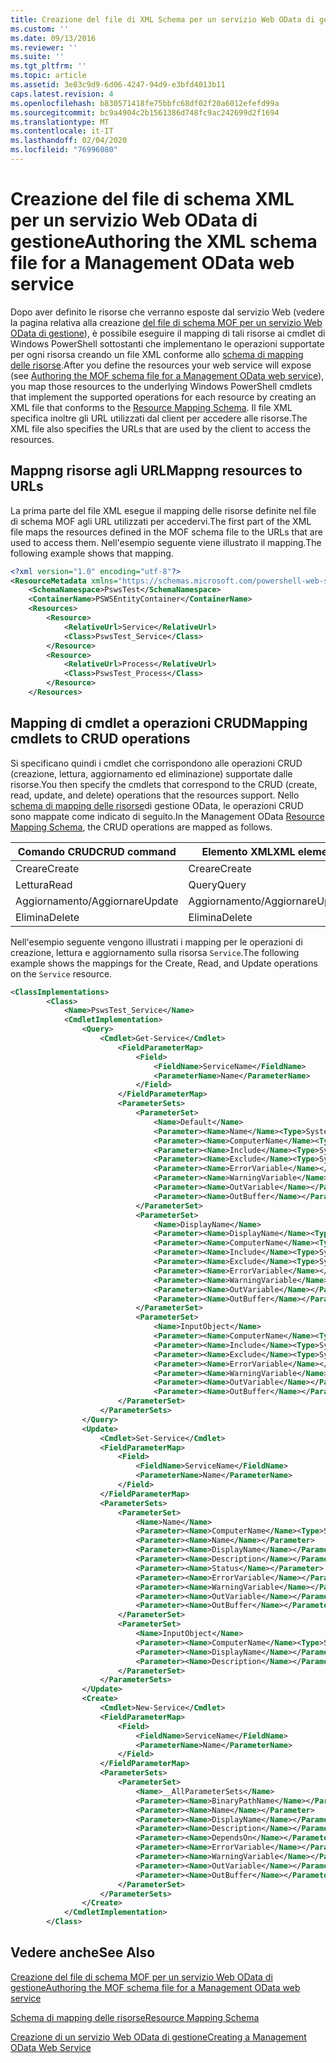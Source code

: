 ```yaml
---
title: Creazione del file di XML Schema per un servizio Web OData di gestione | Microsoft Docs
ms.custom: ''
ms.date: 09/13/2016
ms.reviewer: ''
ms.suite: ''
ms.tgt_pltfrm: ''
ms.topic: article
ms.assetid: 3e83c9d9-6d06-4247-94d9-e3bfd4013b11
caps.latest.revision: 4
ms.openlocfilehash: b830571418fe75bbfc68df02f20a6012efefd99a
ms.sourcegitcommit: bc9a4904c2b1561386d748fc9ac242699d2f1694
ms.translationtype: MT
ms.contentlocale: it-IT
ms.lasthandoff: 02/04/2020
ms.locfileid: "76996080"
---
```

# <a name="authoring-the-xml-schema-file-for-a-management-odata-web-service"></a><span data-ttu-id="da2ca-102">Creazione del file di schema XML per un servizio Web OData di gestione</span><span class="sxs-lookup"><span data-stu-id="da2ca-102">Authoring the XML schema file for a Management OData web service</span></span>

<span data-ttu-id="da2ca-103">Dopo aver definito le risorse che verranno esposte dal servizio Web (vedere la pagina relativa alla creazione [del file di schema MOF per un servizio Web OData di gestione](./authoring-the-mof-schema-file-for-a-management-odata-web-service.md)), è possibile eseguire il mapping di tali risorse ai cmdlet di Windows PowerShell sottostanti che implementano le operazioni supportate per ogni risorsa creando un file XML conforme allo [schema di mapping delle risorse](./resource-mapping-schema.md).</span><span class="sxs-lookup"><span data-stu-id="da2ca-103">After you define the resources your web service will expose (see [Authoring the MOF schema file for a Management OData web service](./authoring-the-mof-schema-file-for-a-management-odata-web-service.md)), you map those resources to the underlying Windows PowerShell cmdlets that implement the supported operations for each resource by creating an XML file that conforms to the [Resource Mapping Schema](./resource-mapping-schema.md).</span></span> <span data-ttu-id="da2ca-104">Il file XML specifica inoltre gli URL utilizzati dal client per accedere alle risorse.</span><span class="sxs-lookup"><span data-stu-id="da2ca-104">The XML file also specifies the URLs that are used by the client to access the resources.</span></span>

## <a name="mappng-resources-to-urls"></a><span data-ttu-id="da2ca-105">Mappng risorse agli URL</span><span class="sxs-lookup"><span data-stu-id="da2ca-105">Mappng resources to URLs</span></span>

<span data-ttu-id="da2ca-106">La prima parte del file XML esegue il mapping delle risorse definite nel file di schema MOF agli URL utilizzati per accedervi.</span><span class="sxs-lookup"><span data-stu-id="da2ca-106">The first part of the XML file maps the resources defined in the MOF schema file to the URLs that are used to access them.</span></span> <span data-ttu-id="da2ca-107">Nell'esempio seguente viene illustrato il mapping.</span><span class="sxs-lookup"><span data-stu-id="da2ca-107">The following example shows that mapping.</span></span>

```xml
<?xml version="1.0" encoding="utf-8"?>
<ResourceMetadata xmlns="https://schemas.microsoft.com/powershell-web-services/2010/09">
    <SchemaNamespace>PswsTest</SchemaNamespace>
    <ContainerName>PSWSEntityContainer</ContainerName>
    <Resources>
        <Resource>
            <RelativeUrl>Service</RelativeUrl>
            <Class>PswsTest_Service</Class>
        </Resource>
        <Resource>
            <RelativeUrl>Process</RelativeUrl>
            <Class>PswsTest_Process</Class>
        </Resource>
    </Resources>
```

## <a name="mapping-cmdlets-to-crud-operations"></a><span data-ttu-id="da2ca-108">Mapping di cmdlet a operazioni CRUD</span><span class="sxs-lookup"><span data-stu-id="da2ca-108">Mapping cmdlets to CRUD operations</span></span>

<span data-ttu-id="da2ca-109">Si specificano quindi i cmdlet che corrispondono alle operazioni CRUD (creazione, lettura, aggiornamento ed eliminazione) supportate dalle risorse.</span><span class="sxs-lookup"><span data-stu-id="da2ca-109">You then specify the cmdlets that correspond to the CRUD (create, read, update, and delete) operations that the resources support.</span></span> <span data-ttu-id="da2ca-110">Nello [schema di mapping delle risorse](./resource-mapping-schema.md)di gestione OData, le operazioni CRUD sono mappate come indicato di seguito.</span><span class="sxs-lookup"><span data-stu-id="da2ca-110">In the Management OData [Resource Mapping Schema](./resource-mapping-schema.md), the CRUD operations are mapped as follows.</span></span>

|<span data-ttu-id="da2ca-111">Comando CRUD</span><span class="sxs-lookup"><span data-stu-id="da2ca-111">CRUD command</span></span>|<span data-ttu-id="da2ca-112">Elemento XML</span><span class="sxs-lookup"><span data-stu-id="da2ca-112">XML element</span></span>|
|------------------|-----------------|
|<span data-ttu-id="da2ca-113">Creare</span><span class="sxs-lookup"><span data-stu-id="da2ca-113">Create</span></span>|<span data-ttu-id="da2ca-114">Creare</span><span class="sxs-lookup"><span data-stu-id="da2ca-114">Create</span></span>|
|<span data-ttu-id="da2ca-115">Lettura</span><span class="sxs-lookup"><span data-stu-id="da2ca-115">Read</span></span>|<span data-ttu-id="da2ca-116">Query</span><span class="sxs-lookup"><span data-stu-id="da2ca-116">Query</span></span>|
|<span data-ttu-id="da2ca-117">Aggiornamento/Aggiornare</span><span class="sxs-lookup"><span data-stu-id="da2ca-117">Update</span></span>|<span data-ttu-id="da2ca-118">Aggiornamento/Aggiornare</span><span class="sxs-lookup"><span data-stu-id="da2ca-118">Update</span></span>|
|<span data-ttu-id="da2ca-119">Elimina</span><span class="sxs-lookup"><span data-stu-id="da2ca-119">Delete</span></span>|<span data-ttu-id="da2ca-120">Elimina</span><span class="sxs-lookup"><span data-stu-id="da2ca-120">Delete</span></span>|

<span data-ttu-id="da2ca-121">Nell'esempio seguente vengono illustrati i mapping per le operazioni di creazione, lettura e aggiornamento sulla risorsa `Service`.</span><span class="sxs-lookup"><span data-stu-id="da2ca-121">The following example shows the mappings for the Create, Read, and Update operations on the `Service` resource.</span></span>

```xml
<ClassImplementations>
        <Class>
            <Name>PswsTest_Service</Name>
            <CmdletImplementation>
                <Query>
                    <Cmdlet>Get-Service</Cmdlet>
                        <FieldParameterMap>
                            <Field>
                                <FieldName>ServiceName</FieldName>
                                <ParameterName>Name</ParameterName>
                            </Field>
                        </FieldParameterMap>
                        <ParameterSets>
                            <ParameterSet>
                                <Name>Default</Name>
                                <Parameter><Name>Name</Name><Type>System.String[]</Type></Parameter>
                                <Parameter><Name>ComputerName</Name><Type>System.String[]</Type></Parameter>
                                <Parameter><Name>Include</Name><Type>System.String[]</Type></Parameter>
                                <Parameter><Name>Exclude</Name><Type>System.String[]</Type></Parameter>
                                <Parameter><Name>ErrorVariable</Name></Parameter>
                                <Parameter><Name>WarningVariable</Name></Parameter>
                                <Parameter><Name>OutVariable</Name></Parameter>
                                <Parameter><Name>OutBuffer</Name></Parameter>
                            </ParameterSet>
                            <ParameterSet>
                                <Name>DisplayName</Name>
                                <Parameter><Name>DisplayName</Name><Type>System.String[]</Type></Parameter>
                                <Parameter><Name>ComputerName</Name><Type>System.String[]</Type></Parameter>
                                <Parameter><Name>Include</Name><Type>System.String[]</Type></Parameter>
                                <Parameter><Name>Exclude</Name><Type>System.String[]</Type></Parameter>
                                <Parameter><Name>ErrorVariable</Name></Parameter>
                                <Parameter><Name>WarningVariable</Name></Parameter>
                                <Parameter><Name>OutVariable</Name></Parameter>
                                <Parameter><Name>OutBuffer</Name></Parameter>
                            </ParameterSet>
                            <ParameterSet>
                                <Name>InputObject</Name>
                                <Parameter><Name>ComputerName</Name><Type>System.String[]</Type></Parameter>
                                <Parameter><Name>Include</Name><Type>System.String[]</Type></Parameter>
                                <Parameter><Name>Exclude</Name><Type>System.String[]</Type></Parameter>
                                <Parameter><Name>ErrorVariable</Name></Parameter>
                                <Parameter><Name>WarningVariable</Name></Parameter>
                                <Parameter><Name>OutVariable</Name></Parameter>
                                <Parameter><Name>OutBuffer</Name></Parameter>
                        </ParameterSet>
                    </ParameterSets>
                </Query>
                <Update>
                    <Cmdlet>Set-Service</Cmdlet>
                    <FieldParameterMap>
                        <Field>
                            <FieldName>ServiceName</FieldName>
                            <ParameterName>Name</ParameterName>
                        </Field>
                    </FieldParameterMap>
                    <ParameterSets>
                        <ParameterSet>
                            <Name>Name</Name>
                            <Parameter><Name>ComputerName</Name><Type>System.String[]</Type></Parameter>
                            <Parameter><Name>Name</Name></Parameter>
                            <Parameter><Name>DisplayName</Name></Parameter>
                            <Parameter><Name>Description</Name></Parameter>
                            <Parameter><Name>Status</Name></Parameter>
                            <Parameter><Name>ErrorVariable</Name></Parameter>
                            <Parameter><Name>WarningVariable</Name></Parameter>
                            <Parameter><Name>OutVariable</Name></Parameter>
                            <Parameter><Name>OutBuffer</Name></Parameter>
                        </ParameterSet>
                        <ParameterSet>
                            <Name>InputObject</Name>
                            <Parameter><Name>ComputerName</Name><Type>System.String[]</Type></Parameter>
                            <Parameter><Name>DisplayName</Name></Parameter>
                            <Parameter><Name>Description</Name></Parameter>
                        </ParameterSet>
                    </ParameterSets>
                </Update>
                <Create>
                    <Cmdlet>New-Service</Cmdlet>
                    <FieldParameterMap>
                        <Field>
                            <FieldName>ServiceName</FieldName>
                            <ParameterName>Name</ParameterName>
                        </Field>
                    </FieldParameterMap>
                    <ParameterSets>
                        <ParameterSet>
                            <Name>__AllParameterSets</Name>
                            <Parameter><Name>BinaryPathName</Name></Parameter>
                            <Parameter><Name>Name</Name></Parameter>
                            <Parameter><Name>DisplayName</Name></Parameter>
                            <Parameter><Name>Description</Name></Parameter>
                            <Parameter><Name>DependsOn</Name></Parameter>
                            <Parameter><Name>ErrorVariable</Name></Parameter>
                            <Parameter><Name>WarningVariable</Name></Parameter>
                            <Parameter><Name>OutVariable</Name></Parameter>
                            <Parameter><Name>OutBuffer</Name></Parameter>
                        </ParameterSet>
                    </ParameterSets>
                </Create>
            </CmdletImplementation>
        </Class>
```

## <a name="see-also"></a><span data-ttu-id="da2ca-122">Vedere anche</span><span class="sxs-lookup"><span data-stu-id="da2ca-122">See Also</span></span>

[<span data-ttu-id="da2ca-123">Creazione del file di schema MOF per un servizio Web OData di gestione</span><span class="sxs-lookup"><span data-stu-id="da2ca-123">Authoring the MOF schema file for a Management OData web service</span></span>](./authoring-the-mof-schema-file-for-a-management-odata-web-service.md)

[<span data-ttu-id="da2ca-124">Schema di mapping delle risorse</span><span class="sxs-lookup"><span data-stu-id="da2ca-124">Resource Mapping Schema</span></span>](./resource-mapping-schema.md)

[<span data-ttu-id="da2ca-125">Creazione di un servizio Web OData di gestione</span><span class="sxs-lookup"><span data-stu-id="da2ca-125">Creating a Management OData Web Service</span></span>](./creating-a-management-odata-web-service.md)